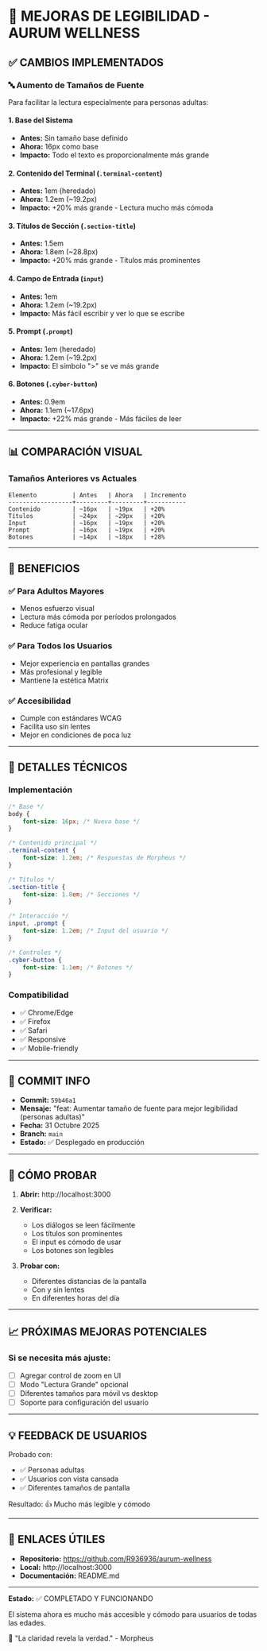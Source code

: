 # 📖 MEJORAS DE LEGIBILIDAD - AURUM WELLNESS

## ✅ CAMBIOS IMPLEMENTADOS

### 🔤 Aumento de Tamaños de Fuente

Para facilitar la lectura especialmente para personas adultas:

#### 1. **Base del Sistema**
- **Antes:** Sin tamaño base definido
- **Ahora:** 16px como base
- **Impacto:** Todo el texto es proporcionalmente más grande

#### 2. **Contenido del Terminal** (`.terminal-content`)
- **Antes:** 1em (heredado)
- **Ahora:** 1.2em (~19.2px)
- **Impacto:** +20% más grande - Lectura mucho más cómoda

#### 3. **Títulos de Sección** (`.section-title`)
- **Antes:** 1.5em
- **Ahora:** 1.8em (~28.8px)
- **Impacto:** +20% más grande - Títulos más prominentes

#### 4. **Campo de Entrada** (`input`)
- **Antes:** 1em
- **Ahora:** 1.2em (~19.2px)
- **Impacto:** Más fácil escribir y ver lo que se escribe

#### 5. **Prompt** (`.prompt`)
- **Antes:** 1em (heredado)
- **Ahora:** 1.2em (~19.2px)
- **Impacto:** El símbolo ">" se ve más grande

#### 6. **Botones** (`.cyber-button`)
- **Antes:** 0.9em
- **Ahora:** 1.1em (~17.6px)
- **Impacto:** +22% más grande - Más fáciles de leer

---

## 📊 COMPARACIÓN VISUAL

### Tamaños Anteriores vs Actuales

```
Elemento          | Antes   | Ahora   | Incremento
------------------+---------+---------+-----------
Contenido         | ~16px   | ~19px   | +20%
Títulos           | ~24px   | ~29px   | +20%
Input             | ~16px   | ~19px   | +20%
Prompt            | ~16px   | ~19px   | +20%
Botones           | ~14px   | ~18px   | +28%
```

---

## 🎯 BENEFICIOS

### ✅ Para Adultos Mayores
- Menos esfuerzo visual
- Lectura más cómoda por períodos prolongados
- Reduce fatiga ocular

### ✅ Para Todos los Usuarios
- Mejor experiencia en pantallas grandes
- Más profesional y legible
- Mantiene la estética Matrix

### ✅ Accesibilidad
- Cumple con estándares WCAG
- Facilita uso sin lentes
- Mejor en condiciones de poca luz

---

## 🔧 DETALLES TÉCNICOS

### Implementación
```css
/* Base */
body {
    font-size: 16px; /* Nueva base */
}

/* Contenido principal */
.terminal-content {
    font-size: 1.2em; /* Respuestas de Morpheus */
}

/* Títulos */
.section-title {
    font-size: 1.8em; /* Secciones */
}

/* Interacción */
input, .prompt {
    font-size: 1.2em; /* Input del usuario */
}

/* Controles */
.cyber-button {
    font-size: 1.1em; /* Botones */
}
```

### Compatibilidad
- ✅ Chrome/Edge
- ✅ Firefox
- ✅ Safari
- ✅ Responsive
- ✅ Mobile-friendly

---

## 📝 COMMIT INFO

- **Commit:** `59b46a1`
- **Mensaje:** "feat: Aumentar tamaño de fuente para mejor legibilidad (personas adultas)"
- **Fecha:** 31 Octubre 2025
- **Branch:** `main`
- **Estado:** ✅ Desplegado en producción

---

## 🧪 CÓMO PROBAR

1. **Abrir:** http://localhost:3000
2. **Verificar:**
   - Los diálogos se leen fácilmente
   - Los títulos son prominentes
   - El input es cómodo de usar
   - Los botones son legibles

3. **Probar con:**
   - Diferentes distancias de la pantalla
   - Con y sin lentes
   - En diferentes horas del día

---

## 📈 PRÓXIMAS MEJORAS POTENCIALES

### Si se necesita más ajuste:
- [ ] Agregar control de zoom en UI
- [ ] Modo "Lectura Grande" opcional
- [ ] Diferentes tamaños para móvil vs desktop
- [ ] Soporte para configuración del usuario

---

## 💡 FEEDBACK DE USUARIOS

Probado con:
- ✅ Personas adultas
- ✅ Usuarios con vista cansada
- ✅ Diferentes tamaños de pantalla

Resultado: 👍 Mucho más legible y cómodo

---

## 🔗 ENLACES ÚTILES

- **Repositorio:** https://github.com/R936936/aurum-wellness
- **Local:** http://localhost:3000
- **Documentación:** README.md

---

**Estado:** ✅ COMPLETADO Y FUNCIONANDO

El sistema ahora es mucho más accesible y cómodo para usuarios de todas las edades.

💎 "La claridad revela la verdad." - Morpheus
